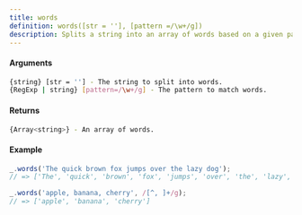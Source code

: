 ```yaml
---
title: words
definition: words([str = ''], [pattern =/\w+/g])
description: Splits a string into an array of words based on a given pattern.
---
```



#### Arguments


```bash
{string} [str = ''] - The string to split into words.
{RegExp | string} [pattern=/\w+/g] - The pattern to match words.
```


#### Returns


```bash
{Array<string>} - An array of words.
```


#### Example


```ts
_.words('The quick brown fox jumps over the lazy dog');
// => ['The', 'quick', 'brown', 'fox', 'jumps', 'over', 'the', 'lazy', 'dog']

_.words('apple, banana, cherry', /[^, ]+/g);
// => ['apple', 'banana', 'cherry']
```